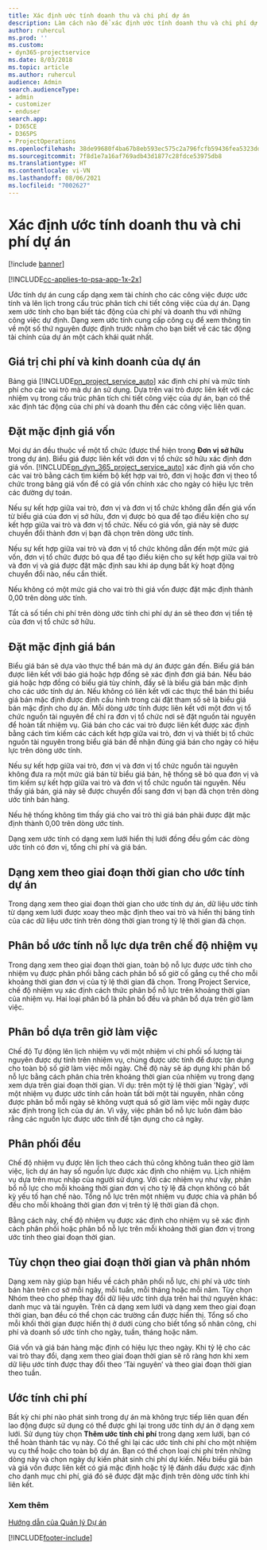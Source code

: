 ```yaml
---
title: Xác định ước tính doanh thu và chi phí dự án
description: Làm cách nào để xác định ước tính doanh thu và chi phí dự án trong Project Service
author: ruhercul
ms.prod: ''
ms.custom:
- dyn365-projectservice
ms.date: 8/03/2018
ms.topic: article
ms.author: ruhercul
audience: Admin
search.audienceType:
- admin
- customizer
- enduser
search.app:
- D365CE
- D365PS
- ProjectOperations
ms.openlocfilehash: 38de99680f4ba67b8eb593ec575c2a796fcfb59436fea5323dd1d86d7cf3d797
ms.sourcegitcommit: 7f8d1e7a16af769adb43d1877c28fdce53975db8
ms.translationtype: HT
ms.contentlocale: vi-VN
ms.lasthandoff: 08/06/2021
ms.locfileid: "7002627"
---
```

# <a name="determine-project-cost-and-revenue-estimates"></a>Xác định ước tính doanh thu và chi phí dự án 

[!include [banner](../includes/psa-now-project-operations.md)]

[!INCLUDE[cc-applies-to-psa-app-1x-2x](../includes/cc-applies-to-psa-app-1x-2x.md)]

Ước tính dự án cung cấp dạng xem tài chính cho các công việc được ước tính và lên lịch trong cấu trúc phân tích chi tiết công việc của dự án. Dạng xem ước tính cho bạn biết tác động của chi phí và doanh thu với những công việc dự định. Dạng xem ước tính cung cấp công cụ để xem thông tin về một số thứ nguyên được định trước nhằm cho bạn biết về các tác động tài chính của dự án một cách khái quát nhất.  
  
## <a name="cost-and-sales-value-of-the-project"></a>Giá trị chi phí và kinh doanh của dự án  
Bảng giá [!INCLUDE[pn_project_service_auto](../includes/pn-project-service-auto.md)] xác định chi phí và mức tính phí cho các vai trò mà dự án sử dụng. Dựa trên vai trò được liên kết với các nhiệm vụ trong cấu trúc phân tích chi tiết công việc của dự án, bạn có thể xác định tác động của chi phí và doanh thu đến các công việc liên quan.  
  
## <a name="cost-price-defaulting"></a>Đặt mặc định giá vốn  
Mọi dự án đều thuộc về một tổ chức (được thể hiện trong **Đơn vị sở hữu** trong dự án). Biểu giá được liên kết với đơn vị tổ chức sở hữu xác định đơn giá vốn. [!INCLUDE[pn_dyn_365_project_service_auto](../includes/pn-dyn-365-project-service-auto.md)] xác định giá vốn cho các vai trò bằng cách tìm kiếm bộ kết hợp vai trò, đơn vị hoặc đơn vị theo tổ chức trong bảng giá vốn để có giá vốn chính xác cho ngày có hiệu lực trên các đường dự toán.  
  
Nếu sự kết hợp giữa vai trò, đơn vị và đơn vị tổ chức không dẫn đến giá vốn từ biểu giá của đơn vị sở hữu, đơn vị được bỏ qua để tạo điều kiện cho sự kết hợp giữa vai trò và đơn vị tổ chức. Nếu có giá vốn, giá này sẽ được chuyển đổi thành đơn vị bạn đã chọn trên dòng ước tính.  
  
Nếu sự kết hợp giữa vai trò và đơn vị tổ chức không dẫn đến một mức giá vốn, đơn vị tổ chức được bỏ qua để tạo điều kiện cho sự kết hợp giữa vai trò và đơn vị và giá được đặt mặc định sau khi áp dụng bất kỳ hoạt động chuyển đổi nào, nếu cần thiết.  
  
 Nếu không có một mức giá cho vai trò thì giá vốn được đặt mặc định thành 0,00 trên dòng ước tính.  
  
 Tất cả số tiền chi phí trên dòng ước tính chi phí dự án sẽ theo đơn vị tiền tệ của đơn vị tổ chức sở hữu.  
  
## <a name="sales-price-defaulting"></a>Đặt mặc định giá bán  
Biểu giá bán sẽ dựa vào thực thể bán mà dự án được gán đến. Biểu giá bán được liên kết với báo giá hoặc hợp đồng sẽ xác định đơn giá bán. Nếu báo giá hoặc hợp đồng có biểu giá tùy chỉnh, đấy sẽ là biểu giá bán mặc định cho các ước tính dự án. Nếu không có liên kết với các thực thể bán thì biểu giá bán mặc định được định cấu hình trong cài đặt tham số sẽ là biểu giá bán mặc định cho dự án. Mỗi dòng ước tính được liên kết với một đơn vị tổ chức nguồn tài nguyên để chỉ ra đơn vị tổ chức nơi sẽ đặt nguồn tài nguyên để hoàn tất nhiệm vụ. Giá bán cho các vai trò được liên kết được xác định bằng cách tìm kiếm các cách kết hợp giữa vai trò, đơn vị và thiết bị tổ chức nguồn tài nguyên trong biểu giá bán để nhận đúng giá bán cho ngày có hiệu lực trên dòng ước tính.  
  
Nếu sự kết hợp giữa vai trò, đơn vị và đơn vị tổ chức nguồn tài nguyên không đưa ra một mức giá bán từ biểu giá bán, hệ thống sẽ bỏ qua đơn vị và tìm kiếm sự kết hợp giữa vai trò và đơn vị tổ chức nguồn tài nguyên. Nếu thấy giá bán, giá này sẽ được chuyển đổi sang đơn vị bạn đã chọn trên dòng ước tính bán hàng.  
  
Nếu hệ thống không tìm thấy giá cho vai trò thì giá bán phải được đặt mặc định thành 0,00 trên dòng ước tính.  
  
Dạng xem ước tính có dạng xem lưới hiển thị lưới đồng đều gồm các dòng ước tính có đơn vị, tổng chi phí và giá bán.  
  
## <a name="time-phased-view-of-project-estimates"></a>Dạng xem theo giai đoạn thời gian cho ước tính dự án  
Trong dạng xem theo giai đoạn thời gian cho ước tính dự án, dữ liệu ước tính từ dạng xem lưới được xoay theo mặc định theo vai trò và hiển thị bảng tính của các dữ liệu ước tính trên dòng thời gian trong tỷ lệ thời gian đã chọn.  
  
## <a name="effort-estimate-allocation-based-on-task-mode"></a>Phân bổ ước tính nỗ lực dựa trên chế độ nhiệm vụ  
Trong dạng xem theo giai đoạn thời gian, toàn bộ nỗ lực được ước tính cho nhiệm vụ được phân phối bằng cách phân bổ số giờ cố gắng cụ thể cho mỗi khoảng thời gian đơn vị của tỷ lệ thời gian đã chọn. Trong Project Service, chế độ nhiệm vụ xác định cách thức phân bổ nỗ lực trên khoảng thời gian của nhiệm vụ. Hai loại phân bổ là phân bổ đều và phân bổ dựa trên giờ làm việc. 
  
## <a name="work-hours-based-allocation"></a>Phân bổ dựa trên giờ làm việc  
Chế độ Tự động lên lịch nhiệm vụ với một nhiệm vi chi phối số lượng tài nguyên được dự tính trên nhiệm vụ, chúng được ước tính để được tận dụng cho toàn bộ số giờ làm việc mỗi ngày. Chế độ này sẽ áp dụng khi phân bổ nỗ lực bằng cách phân chia trên khoảng thời gian của nhiệm vụ trong dạng xem dựa trên giai đoạn thời gian. Ví dụ: trên một tỷ lệ thời gian 'Ngày', với một nhiệm vụ được ước tính cần hoàn tất bởi một tài nguyên, nhân công được phân bổ mỗi ngày sẽ không vượt quá số giờ làm việc mỗi ngày được xác định trong lịch của dự án. Vì vậy, việc phân bổ nỗ lực luôn đảm bảo rằng các nguồn lực được ước tính để tận dụng cho cả ngày.  
  
## <a name="even-distribution"></a>Phân phối đều  
Chế độ nhiệm vụ được lên lịch theo cách thủ công không tuân theo giờ làm việc, lịch dự án hay số nguồn lực được xác định cho nhiệm vụ. Lịch nhiệm vụ dựa trên mục nhập của người sử dụng. Với các nhiệm vụ như vậy, phân bổ nỗ lực cho mỗi khoảng thời gian đơn vị cho tỷ lệ đã chọn không có bất kỳ yếu tố hạn chế nào. Tổng nỗ lực trên một nhiệm vụ được chia và phân bổ đều cho mỗi khoảng thời gian đơn vị trên tỷ lệ thời gian đã chọn.  
  
Bằng cách này, chế độ nhiệm vụ được xác định cho nhiệm vụ sẽ xác định cách phân phối hoặc phân bổ nỗ lực trên mỗi khoảng thời gian đơn vị trong ước tính theo giai đoạn thời gian.  
  
## <a name="grouping-and-time-phasing-options"></a>Tùy chọn theo giai đoạn thời gian và phân nhóm  
Dạng xem này giúp bạn hiểu về cách phân phối nỗ lực, chi phí và ước tính bán hàn trên cơ sở mỗi ngày, mỗi tuần, mỗi tháng hoặc mỗi năm. Tùy chọn Nhóm theo cho phép thay đổi dữ liệu ước tính dựa trên hai thứ nguyên khác: danh mục và tài nguyên. Trên cả dạng xem lưới và dạng xem theo giai đoạn thời gian, bạn đều có thể chọn các trường cần được hiển thị. Tổng số cho mỗi khối thời gian được hiển thị ở dưới cùng cho biết tổng số nhân công, chi phí và doanh số ước tính cho ngày, tuần, tháng hoặc năm.  
  
Giá vốn và giá bán hàng mặc định có hiệu lực theo ngày. Khi tỷ lệ cho các vai trò thay đổi, dạng xem theo giai đoạn thời gian sẽ rõ ràng hơn khi xem dữ liệu ước tính được thay đổi theo ‘Tài nguyên’ và theo giai đoạn thời gian theo tuần.  
  
## <a name="expense-estimates"></a>Ước tính chi phí  
Bất kỳ chi phí nào phát sinh trong dự án mà không trực tiếp liên quan đến lao động được sử dụng có thể được ghi lại trong ước tính dự án ở dạng xem lưới. Sử dụng tùy chọn **Thêm ước tính chi phí** trong dạng xem lưới, bạn có thể hoàn thành tác vụ này. Có thể ghi lại các ước tính chi phí cho một nhiệm vụ cụ thể hoặc cho toàn bộ dự án. Bạn có thể chọn loại chi phí trên những dòng này và chọn ngày dự kiến phát sinh chi phí dự kiến. Nếu biểu giá bán và giá vốn được liên kết có giá mặc định hoặc tỷ lệ đánh dấu được xác định cho danh mục chi phí, giá đó sẽ được đặt mặc định trên dòng ước tính khi liên kết.  
  
### <a name="see-also"></a>Xem thêm  
 [Hướng dẫn của Quản lý Dự án](../psa/project-manager-guide.md)


[!INCLUDE[footer-include](../includes/footer-banner.md)]